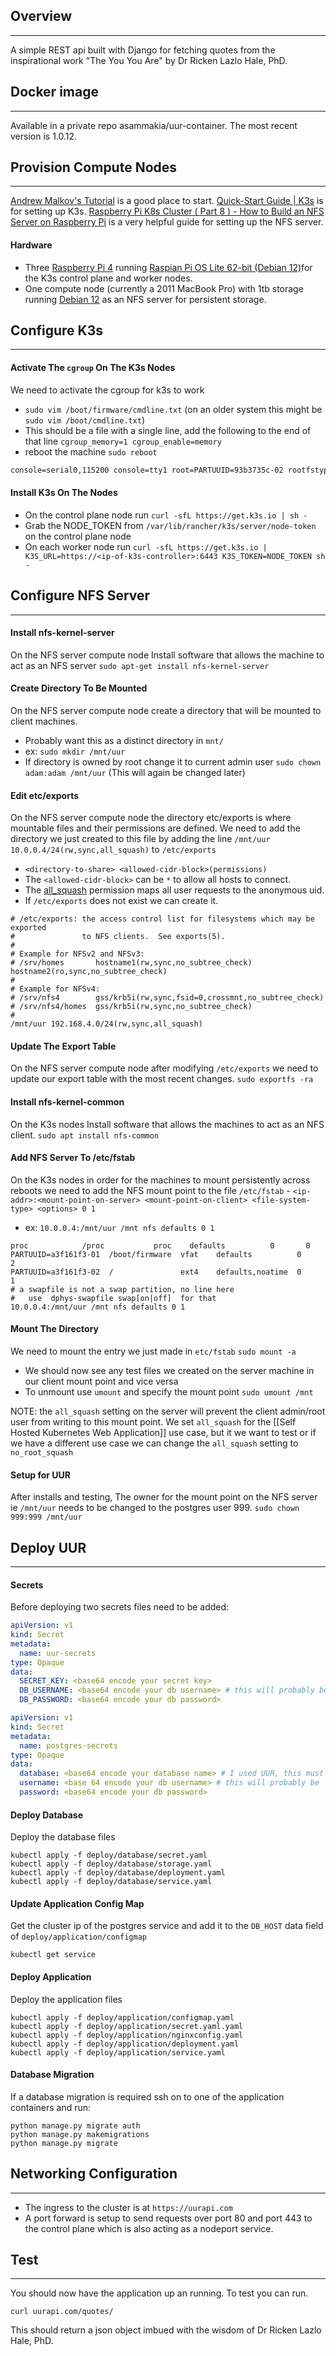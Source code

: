 ## Overview
---
A simple REST api built with Django for fetching quotes from the inspirational work "The You You Are" by Dr Ricken Lazlo Hale, PhD.
## Docker image
---
Available in a private repo asammakia/uur-container. The most recent version is 1.0.12.
## Provision Compute Nodes
---
[Andrew Malkov's Tutorial](https://www.youtube.com/watch?app=desktop&v=rOXkutK8ANc&ab_channel=AndrewMalkov) is a good place to start.
[Quick-Start Guide | K3s](https://docs.k3s.io/quick-start) is for setting up K3s.
[Raspberry Pi K8s Cluster ( Part 8 ) - How to Build an NFS Server on Raspberry Pi](https://www.youtube.com/watch?v=L97Z5In3KXQ&list=PLZlXrZGK4hBhh_9Z543lG6TEQp-c_E9pv&index=11&ab_channel=The_Sudo) is a very helpful guide for setting up the NFS server.
#### Hardware
- Three [Raspberry Pi 4](https://www.raspberrypi.com/products/raspberry-pi-4-model-b/specifications/) running [Raspian Pi OS Lite 62-bit (Debian 12)](https://www.raspberrypi.com/software/operating-systems/)for the K3s control plane and worker nodes.
- One compute node (currently a 2011 MacBook Pro) with 1tb storage running [Debian 12](https://www.debian.org/releases/bookworm/) as an NFS server for persistent storage.
## Configure K3s
---
#### Activate The `cgroup` On The K3s Nodes
We need to activate the cgroup for k3s to work
- `sudo vim /boot/firmware/cmdline.txt` (on an older system this might be `sudo vim /boot/cmdline.txt`)
- This should be a file with a single line, add the following to the end of that line `cgroup_memory=1 cgroup_enable=memory`
- reboot the machine `sudo reboot`

```/boot/firmware/cmdline.txt
console=serial0,115200 console=tty1 root=PARTUUID=93b3735c-02 rootfstype=ext4 fsck.repair=yes rootwait cgroup_memory=1 cgroup_enable=memory
```
#### Install K3s On The Nodes
- On the control plane node run `curl -sfL https://get.k3s.io | sh -` 
- Grab the NODE_TOKEN from `/var/lib/rancher/k3s/server/node-token` on the control plane node
- On each worker node run `curl -sfL https://get.k3s.io | K3S_URL=https://<ip-of-k3s-controller>:6443 K3S_TOKEN=NODE_TOKEN sh -`
## Configure NFS Server
---
#### Install nfs-kernel-server
On the NFS server compute node Install software that allows the machine to act as an NFS server
`sudo apt-get install nfs-kernel-server`
#### Create Directory To Be Mounted 
On the NFS server compute node create a directory that will be mounted to client machines.
- Probably want this as a distinct directory in `mnt/`
- ex: `sudo mkdir /mnt/uur`
- If directory is owned by root change it to current admin user `sudo chown adam:adam /mnt/uur` (This will again be changed later)
#### Edit etc/exports
On the NFS server compute node the directory etc/exports is where mountable files and their permissions are defined. We need to add the directory we just created to this file by adding the line `/mnt/uur 10.0.0.4/24(rw,sync,all_squash)` to `/etc/exports`
- `<directory-to-share> <allowed-cidr-block>(permissions)`
- The `<allowed-cidr-block>` can be `*` to allow all hosts to connect.
- The [all_squash](https://linux.die.net/man/5/exports) permission maps all user requests to the anonymous uid.
- If `/etc/exports` does not exist we can create it.
```/etc/exports
# /etc/exports: the access control list for filesystems which may be exported
#               to NFS clients.  See exports(5).
#
# Example for NFSv2 and NFSv3:
# /srv/homes       hostname1(rw,sync,no_subtree_check) hostname2(ro,sync,no_subtree_check)
#
# Example for NFSv4:
# /srv/nfs4        gss/krb5i(rw,sync,fsid=0,crossmnt,no_subtree_check)
# /srv/nfs4/homes  gss/krb5i(rw,sync,no_subtree_check)
#
/mnt/uur 192.168.4.0/24(rw,sync,all_squash)
```
#### Update The Export Table
On the NFS server compute node after modifying `/etc/exports` we need to update our export table with the most recent changes.
`sudo exportfs -ra`
#### Install nfs-kernel-common
On the K3s nodes Install software that allows the machines to act as an NFS client.
`sudo apt install nfs-common`
#### Add NFS Server To /etc/fstab
On the K3s nodes in order for the machines to mount persistently across reboots we need to add the NFS mount point to the file `/etc/fstab`
	- `<ip-addr>:<mount-point-on-server> <mount-point-on-client> <file-system-type> <options> 0 1`
- ex: `10.0.0.4:/mnt/uur /mnt nfs defaults 0 1`
```/etc/fstab
proc            /proc           proc    defaults          0       0
PARTUUID=a3f161f3-01  /boot/firmware  vfat    defaults          0       2
PARTUUID=a3f161f3-02  /               ext4    defaults,noatime  0       1
# a swapfile is not a swap partition, no line here
#   use  dphys-swapfile swap[on|off]  for that
10.0.0.4:/mnt/uur /mnt nfs defaults 0 1
```
#### Mount The Directory
We need to mount the entry we just made in `etc/fstab`
`sudo mount -a`
- We should now see any test files we created on the server machine in our client mount point and vice versa
- To unmount use `umount` and specify the mount point `sudo umount /mnt`

NOTE: the `all_squash` setting on the server will prevent the client admin/root user from writing to this mount point. We set `all_squash` for the [[Self Hosted Kubernetes Web Application]] use case, but it we want to test or if we have a different use case we can change the `all_squash` setting to `no_root_squash`
#### Setup for UUR
After installs and testing, The owner for the mount point on the NFS server ie `/mnt/uur` needs to be changed to the postgres user 999. `sudo chown 999:999 /mnt/uur`
## Deploy UUR
---
#### Secrets
Before deploying two secrets files need to be added:
```deploy/application/secrets.yaml
apiVersion: v1
kind: Secret
metadata:
  name: uur-secrets
type: Opaque
data:
  SECRET_KEY: <base64 encode your secret key>
  DB_USERNAME: <base64 encode your db username> # this will probably be 'postgres'
  DB_PASSWORD: <base64 encode your db password>
```

```deploy/database/secrets.yaml
apiVersion: v1
kind: Secret
metadata:
  name: postgres-secrets
type: Opaque
data:
  database: <base64 encode your database name> # I used UUR, this must match the name used in deploy/application/configmap.yaml
  username: <base 64 encode your db username> # this will probably be 'postgres'
  password: <base64 encode your db password>
```
#### Deploy Database
Deploy the database files
```
kubectl apply -f deploy/database/secret.yaml
kubectl apply -f deploy/database/storage.yaml
kubectl apply -f deploy/database/deployment.yaml
kubectl apply -f deploy/database/service.yaml
```
#### Update Application Config Map
Get the cluster ip of the postgres service and add it to the `DB_HOST` data field of `deploy/application/configmap`
```
kubectl get service
```
#### Deploy Application
Deploy the application files
```
kubectl apply -f deploy/application/configmap.yaml
kubectl apply -f deploy/application/secret.yaml.yaml
kubectl apply -f deploy/application/nginxconfig.yaml
kubectl apply -f deploy/application/deployment.yaml
kubectl apply -f deploy/application/service.yaml
```
#### Database Migration
If a database migration is required ssh on to one of the application containers and run:
```
python manage.py migrate auth
python manage.py makemigrations
python manage.py migrate
```
## Networking Configuration
---
- The ingress to the cluster is at `https://uurapi.com`
- A port forward is setup to send requests over port 80 and port 443 to the control plane which is also acting as a nodeport service.
## Test
---
You should now have the application up an running. To test you can run.
```
curl uurapi.com/quotes/
```
This should return a json object imbued with the wisdom of Dr Ricken Lazlo Hale, PhD.